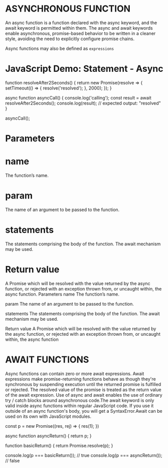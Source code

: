 # ASYNCHRONOUS FUNCTION

An async function is a function declared with the async keyword, and the await keyword is permitted within them. The async and await keywords enable asynchronous, promise-based behavior to be written in a cleaner style, avoiding the need to explicitly configure promise chains.

Async functions may also be defined as `expressions`

# JavaScript Demo: Statement - Async

function resolveAfter2Seconds() {
  return new Promise(resolve => {
    setTimeout(() => {
      resolve('resolved');
    }, 2000);
  });
}

async function asyncCall() {
  console.log('calling');
  const result = await resolveAfter2Seconds();
  console.log(result);
  // expected output: "resolved"
}

asyncCall();

# Parameters

# name
The function’s name.

# param
The name of an argument to be passed to the function.

# statements
The statements comprising the body of the function.  The await mechanism may be used.

# Return value
A Promise which will be resolved with the value returned by the async function, or rejected with an exception thrown from, or uncaught within, the async function.
Parameters
name
The function’s name.

param
The name of an argument to be passed to the function.

statements
The statements comprising the body of the function.  The await mechanism may be used.

Return value
A Promise which will be resolved with the value returned by the async function, or rejected with an exception thrown from, or uncaught within, the async function

# AWAIT FUNCTIONS

Async functions can contain zero or more await expressions. Await expressions make promise-returning functions behave as though they're synchronous by suspending execution until the returned promise is fulfilled or rejected. The resolved value of the promise is treated as the return value of the await expression. Use of async and await enables the use of ordinary try / catch blocks around asynchronous code.The await keyword is only valid inside async functions within regular JavaScript code. If you use it outside of an async function's body, you will get a SyntaxError.Await can be used on its own with JavaScript modules.

const p = new Promise((res, rej) => {
  res(1);
})

async function asyncReturn() {
  return p;
}

function basicReturn() {
  return Promise.resolve(p);
}

console.log(p === basicReturn()); // true
console.log(p === asyncReturn()); // false